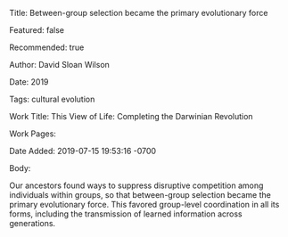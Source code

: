 Title: Between-group selection became the primary evolutionary force

Featured: false

Recommended: true

Author: David Sloan Wilson

Date: 2019

Tags: cultural evolution

Work Title: This View of Life: Completing the Darwinian Revolution

Work Pages:  

Date Added: 2019-07-15 19:53:16 -0700

Body:

Our ancestors found ways to suppress disruptive competition among individuals within groups, so that between-group selection became the primary evolutionary force. This favored group-level coordination in all its forms, including the transmission of learned information across generations.


